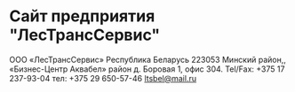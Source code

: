 Сайт предприятия "ЛесТрансСервис"
=================

ООО «ЛесТрансСервис»
Республика Беларусь
223053 Минский район,,
«Бизнес-Центр Аквабел»
район д. Боровая 1, офис 304. 
Tel/Fax: +375 17 237-93-04
тел: +375 29 650-57-46
ltsbel@mail.ru
